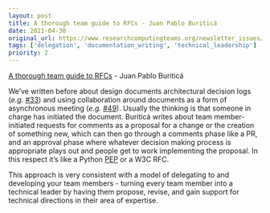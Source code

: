 ```yaml
---
layout: post
title: A thorough team guide to RFCs - Juan Pablo Buriticá
date: 2021-04-30
original_url: https://www.researchcomputingteams.org/newsletter_issues/0072
tags: ['delegation', 'documentation_writing', 'technical_leadership']
priority: 2
---
```


<!-- markdownlint-disable MD033 -->
<!-- markdownlint-disable MD041 -->
<!-- markdownlint-disable MD049 -->

[A thorough team guide to RFCs](https://leaddev.com/technical-decision-making/thorough-team-guide-rfcs) - Juan Pablo Buriticá

We’ve written before about design documents architectural decision logs (*e.g.* [#33](https://newsletter.researchcomputingteams.org/archive/e6e2a188-35b2-4d78-9cca-d20d078c7c74)) and using collaboration around documents as a form of asynchronous meeting (*e.g.* [#49](https://newsletter.researchcomputingteams.org/archive/4bc6f8d2-8d34-4559-ba31-03c6f1459446)).  Usually the thinking is that someone in charge has initiated the document.  Buriticá writes about team member-initiated requests for comments as a proposal for a change or the creation of something new, which can then go through a comments phase like a PR, and an approval phase where whatever decision making process is appropriate plays out and people get to work implementing the proposal.  In this respect it’s like a Python [PEP](https://www.python.org/dev/peps/) or a W3C RFC.

This approach is very consistent with a model of delegating to and developing your team members - turning every team member into a technical leader by having them propose, revise, and gain support for technical directions in their area of expertise.